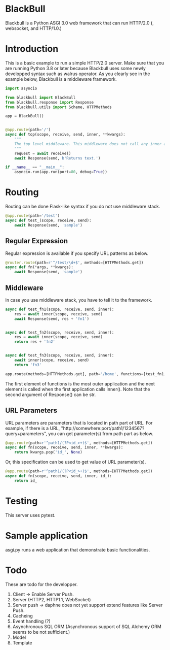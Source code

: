 # BlackBull

Blackbull is a Python ASGI 3.0 web framework that can run HTTP/2.0 (, websocket, and HTTP/1.0.)

# Introduction

This is a basic example to run a simple HTTP/2.0 server. Make sure that you are running Python 3.8 or later because Blackbull uses some newly developped syntax such as walrus operator. As you clearly see in the example below, Blackbull is a middleware framework.

```Python
import asyncio

from blackbull import BlackBull
from blackbull.response import Response
from blackbull.utils import Scheme, HTTPMethods

app = BlackBull()


@app.route(path='/')
async def top(scope, receive, send, inner, **kwargs):
    """
    The top level middleware. This middleware does not call any inner application.
    """
    request = await receive()
    await Response(send, b'Returns text.')

if __name__ == "__main__":
    asyncio.run(app.run(port=80, debug=True))
```

# Routing

Routing can be done Flask-like syntax if you do not use middleware stack.

```python
@app.route(path='/test')
async def test_(scope, receive, send):
    await Response(send, 'sample')
```

## Regular Expression

Regular expression is available if you specify URL patterns as below.

```Python
@router.route(path=r'^/test/\d+$', methods=[HTTPMethods.get])
async def fn(*args, **kwargs):
    await Response(send, 'sample')
```


## Middleware

In case you use middleware stack, you have to tell it to the framework.

```python
async def test_fn1(scope, receive, send, inner):
    res = await inner(scope, receive, send)
    await Response(send, res + 'fn1')


async def test_fn2(scope, receive, send, inner):
    res = await inner(scope, receive, send)
    return res + 'fn2'


async def test_fn3(scope, receive, send, inner):
    await inner(scope, receive, send)
    return 'fn3'

app.route(methods=[HTTPMethods.get], path='/home', functions=[test_fn1, test_fn2, test_fn3])
```

The first element of functions is the most outer application and the next element is called when the first application calls inner(). Note that the second argument of Response() can be str.

## URL Parameters

URL parameters are parameters that is located in path part of URL. For example, if there is a URL, "http://somewhere:port/path1/1234567?query+parameters", you can get parameter(s) from path part as below.

```python
@app.route(path=r'^path1/(?P<id_>+)$', methods=[HTTPMethods.get])
async def fn(scope, receive, send, inner, **kwargs):
    return kwargs.pop('id_', None)
```

Or, this specification can be used to get value of URL parameter(s).

```python
@app.route(path=r'^path1/(?P<id_>+)$', methods=[HTTPMethods.get])
async def fn(scope, receive, send, inner, id_):
    return id_
```

# Testing

This server uses pytest.

# Sample application

asgi.py runs a web application that demonstrate basic functionalities.

# Todo

These are todo for the developper.

1. Client -> Enable Server Push.
1. Server (HTTP2, HTTP1.1, WebSocket)
1. Server push -> daphne does not yet support extend features like Server Push.
1. Cacheing
1. Event handling (?)
1. Asynchronous SQL ORM (Asynchronous support of SQL Alchemy ORM seems to be not sufficient.)
1. Model
1. Template
